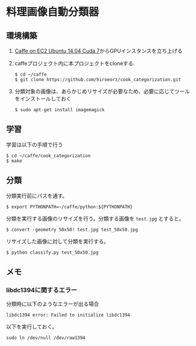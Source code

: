 # 料理画像自動分類器

## 環境構築

1. [Caffe on EC2 Ubuntu 14.04 Cuda 7](https://github.com/BVLC/caffe/wiki/Caffe-on-EC2-Ubuntu-14.04-Cuda-7)からGPUインスタンスを立ち上げる
2. caffeプロジェクト内に本プロジェクトをcloneする.
    ```
    $ cd ~/caffe
    $ git clone https://github.com/hiroeorz/cook_categorization.git
    ```

3. 分類対象の画像は、あらかじめリサイズが必要なため、必要に応じてツールをインストールしておく
    ```
    $ sudo apt-get install imagemagick
    ```

## 学習

学習は以下の手順で行う

```
$ cd ~/caffe/cook_categorization
$ make
```

## 分類

分類実行前にパスを通す。

```
$ export PYTHONPATH=~/caffe/python:${PYTHONPATH} 
```

分類を実行する画像のリサイズを行う。分類する画像を `test.jpg` とすると。

```
$ convert -geometry 50x50! test.jpg test_50x50.jpg
```

リサイズした画像に対して分類を実行する。

```
$ python classify.py test_50x50.jpg
``` 

## メモ

### libdc1394に関するエラー

分類時に以下のようなエラーが出る場合

```
libdc1394 error: Failed to initialize libdc1394
```

以下を実行しておく。

```
sudo ln /dev/null /dev/raw1394
```
